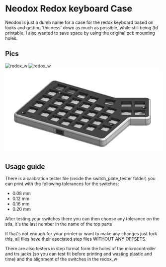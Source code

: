 # Neodox Redox keyboard Case
Neodox is just a dumb name for a case for the redox keyboard based on looks and getting 'thicness' down as much as possible,  while still being 3d printable.
I also wanted to save space by using the original pcb mounting holes.

## Pics
![redox_w](media/IMG_20200729_151927.jpg)
![redox_w](media/IMG_20200729_151928.jpg)
![redox_w](media/redox_w.png)


## Usage guide
There is a calibration tester file (inside the switch_plate_tester folder) you can print with the following tolerances for the switches:
* 0.08 mm
* 0.12 mm
* 0.16 mm
* 0.20 mm

After testing your switches there you can then choose any tolerance on the stls, it's the last number in the name of the top parts

If that's not enough for your printer or want to make any changes just fork this, all files have their asociated step files WITHOUT ANY OFFSETS.

There are also testers in step format form the holes of the microcontroller and trs jacks (so you can test fit before printing and wasting plastic and time) and the alignment of the switches in the redox_w
